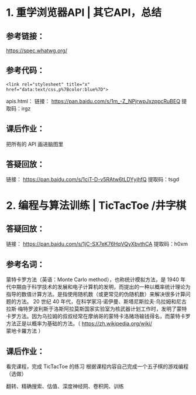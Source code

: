 # 1. 重学浏览器API | 其它API，总结
## 参考链接：
https://spec.whatwg.org/

## 参考代码：
```
<link rel="stylesheet" title="x" href="data:text/css,p%7Bcolor:blue%7D">
```
apis.html：
链接： https://pan.baidu.com/s/1m_-Z_NPjrwpJxzppcRuBEQ 提取码：irgz
## 课后作业：
把所有的 API 画进脑图里

## 答疑回放：
链接： https://pan.baidu.com/s/1ciT-D-v5RAtw6tLDYyjhfQ
提取码：tsgd

# 2. 编程与算法训练 | TicTacToe /井字棋

## 答疑回放：
链接： https://pan.baidu.com/s/1jC-SX7eK76HqVQyXbvthCA
提取码：h0xm

## 参考名词：
蒙特卡罗方法（英语：Monte Carlo method），也称统计模拟方法，是 1940 年代中期由于科学技术的发展和电子计算机的发明，而提出的一种以概率统计理论为指导的数值计算方法。是指使用随机数（或更常见的伪随机数）来解决很多计算问题的方法。
20 世纪 40 年代，在科学家冯·诺伊曼、斯塔尼斯拉夫·乌拉姆和尼古拉斯·梅特罗波利斯于洛斯阿拉莫斯国家实验室为核武器计划工作时，发明了蒙特卡罗方法。因为乌拉姆的叔叔经常在摩纳哥的蒙特卡洛赌场输钱得名，而蒙特卡罗方法正是以概率为基础的方法。（ https://zh.wikipedia.org/wiki/ 蒙地卡羅方法 ）

## 课后作业：
看完课程，完成 TicTacToe 的练习
根据课程内容自己完成一个五子棋的游戏编程（选做）

翻转、精确搜索、估值、深度神经网、卷积网、训练